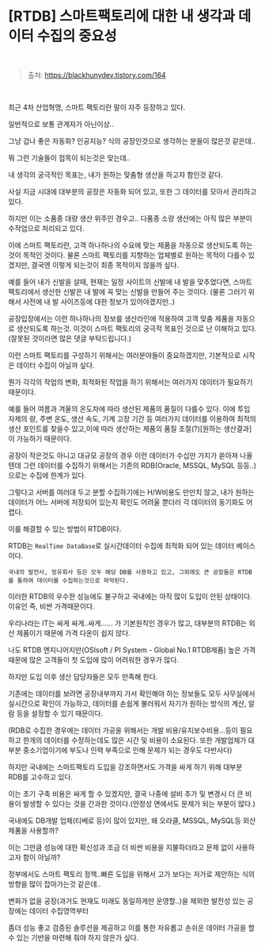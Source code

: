 # [RTDB] 스마트팩토리에 대한 내 생각과 데이터 수집의 중요성

<br/>

> 출처: https://blackhunydev.tistory.com/164

<br/>

최근 4차 산업혁명, 스마트 팩토리란 말이 자주 등장하고 있다.

일반적으로 보통 관계자가 아닌이상..

그냥 겁나 좋은 자동화? 인공지능? 식의 공장인것으로 생각하는 분들이 많은것 같은데..

뭐 그런 기술들이 접목이 되는것은 맞는데..

내 생각의 궁극적인 목표는, 내가 원하는 맞춤형 생산을 하고자 함인것 같다.

사실 지금 시대에 대부분의 공장은 자동화 되어 있고, 또한 그 데이터를 모아서 관리하고 있다.

하지만 이는 소품종 대량 생산 위주인 경우고.. 다품종 소량 생산에는 아직 많은 부분이 수작업으로 처리되고 있다.

이에 스마트 팩토리란, 고객 하나하나의 수요에 맞는 제품을 자동으로 생산되도록 하는것이 목적인 것이다.
물론 스마트 팩토리를 지향하는 업체별로 원하는 목적이 다를수 있겠지만, 결국엔 이렇게 되는것이 최종 목적이지 않을까 싶다.

예를 들어 내가 신발을 살때, 현재는 일정 사이트의 신발에 내 발을 맞추었다면, 스마트팩토리에서 생산한 신발은 내 발에 꼭 맞는 신발을 만들어 주는 것이다.
(물론 그러기 위해서 사전에 내 발 사이즈등에 대한 정보가 있어야겠지만..)

공장입장에서는 이런 하나하나의 정보를 생산라인에 적용하여 고객 맞춤 제품을 자동으로 생산되도록 하는것. 이것이 스마트 팩토리의 궁극적 목표인 것으로 난 이해하고 있다.
(잘못된 것이라면 많은 댓글 부탁드립니다.)

이런 스마트 팩토리를 구성하기 위해서는 여러분야들이 중요하겠지만, 기본적으로 시작은 데이터 수집이 아닐까 싶다.

뭔가 각각의 작업의 변화, 최적화된 작업을 하기 위해서는 여러가지 데이터가 필요하기 때문이다.

예를 들어 여름과 겨울의 온도차에 따라 생산된 제품의 품질이 다를수 있다.
이에 투입 자제의 량, 주변 온도, 생산 속도, 기계 고장 기간 등 여러가지 데이터를 이용하여 최적의 생산 포인트를 찾을수 있고,이에 따라 생산하는 제품의 품질 조절(?)[원하는 생산결과]이 가능하기 때문이다.

공장이 작은것도 아니고 대규모 공장의 경우 이런 데이터가 수십만 가지가 쏟아져 나올텐데 그런 데이터를 수집하기 위해서는 기존의 RDB(Oracle, MSSQL, MySQL 등등..)으로는 수집에 한계가 있다.

그렇다고 서버를 여러대 두고 분할 수집하기에는 H/W비용도 만만치 않고, 내가 원하는 데이터가 어느 서버에 저장되어 있는지 확인도 어려울 뿐더러 각 데이터의 동기화도 어렵다.

이를 해결할 수 있는 방법이 RTDB이다.

RTDB는 `RealTime DataBase`로 실시간데이터 수집에 최적화 되어 있는 데이터 베이스이다.

`국내의 발전사, 정유회사 등은 모두 해당 DB를 사용하고 있고, 그외에도 큰 공장들은 RTDB를 통하여 데이터를 수집하는것으로 파악된다.`

이러한 RTDB의 우수한 성능에도 불구하고 국내에는 아직 많이 도입이 안된 상태이다.
이유인 즉, 비싼 가격때문이다.

우리나라는 IT는 싸게 싸게..싸게...... 가 기본원칙인 경우가 많고, 대부분의 RTDB는 외산 제품이기 때문에 가격 다운이 쉽지 않다.

나도 RTDB 엔지니어지만(OSIsoft / PI System - Global No.1 RTDB제품) 높은 가격때문에 많은 고객들이 첫 도입에 많이 어려워한 경우가 많다.

하지만 도입 이후 생산 담당자들은 모두 만족해 한다.

기존에는 데이터를 보려면 공장내부까지 가서 확인해야 하는 정보들도 모두 사무실에서 실시간으로 확인이 가능하고, 데이터를 손쉽게 불러워서 자기가 원하는 방식의 계산, 알람 등을 설정할 수 있기 때문이다.

(RDB로 수집한 경우에는 데이터 가공을 위해서는 개발 비용/유지보수비용...등이 필요하고 한개의 데이터를 수정하는데도 많은 시간 및 비용이 소요된다. 또한 개발업체가 대부분 중소기업이기에 부도나 인력 부족으로 인해 문제가 되는 경우도 다반사다)

하지만 국내에는 스마트팩토리 도입을 강조하면서도 가격을 싸게 하기 위해 대부분 RDB를 고수하고 있다.

이는 초기 구축 비용은 싸게 할 수 있겠지만, 결국 나중에 설비 추가 및 변경시 더 큰 비용이 발생할 수 있다는 것을 간과한 것이다.(안정성 면에서도 문제가 되는 부분이 많다.)

국내에도 DB개발 업체(티베로 등)이 많이 있지만, 왜 오라클, MSSQL, MySQL등 외산 제품을 사용할까?

이는 그만큼 성능에 대한 확신성과 조금 더 비싼 비용을 지불하더라고 문제 없이 사용하고자 함이 아닐까?

정부에서도 스마트 팩토리 정책..빠른 도입을 위해서 고가 보다는 저가로 제안하는 식의 방향을 많이 잡아가는것 같은데..

변화가 없을 공장(과거도 현재도 미래도 동일하게만 운영할..)을 제외한 발전성 있는 공장에는 데이터 수집영역부터

좀더 성능 좋고 검증된 솔루션을 제공하고 이를 통한 자유롭고 손쉬운 데이터 가공을 할 수 있는 기반을 마련해 줘야 하지 않은가 싶다.
